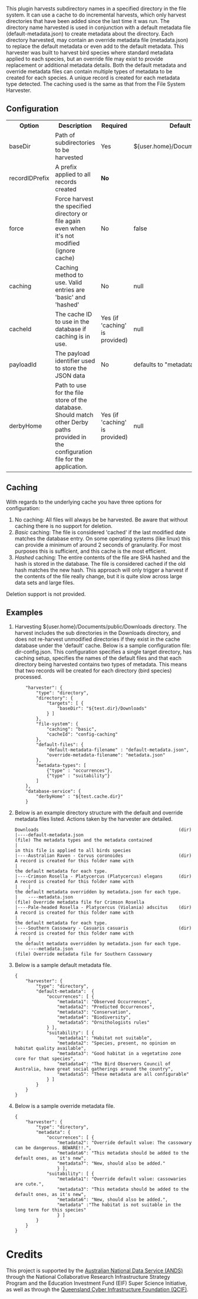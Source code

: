 This plugin harvests subdirectory names in a specified directory in the
file system. It can use a cache to do incremental harvests, which only
harvest directories that have been added since the last time it was run.
The directory name harvested is used in conjunction with a default
metadata file (default-metadata.json) to create metadata about the
directory. Each directory harvested, may contain an override metadata
file (metadata.json) to replace the default metadata or even add to the
default metadata. This harvester was built to harvest bird species where
standard metadata applied to each species, but an override file may
exist to provide replacement or additional metadata details. Both the
default metadata and override metadata files can contain multiple types
of metadata to be created for each species. A unique record is created
for each metadata type detected. The caching used is the same as that
from the File System Harvester.


Configuration
-------------
<table>
<tr>
	<th>Option </th>
	<th>Description</th>
	<th>Required</th>
	<th>Default</th>
</tr>
<tr>
	<td>baseDir</td>
	<td>Path of subdirectories to be harvested</td>
	<td>Yes</td>
	<td> ${user.home}/Documents/public/</td>
</tr>
<tr>
        <td>recordIDPrefix</td>
        <td>A prefix applied to all records created</td>
        <td><b>No</b></td>
        <td></td>
</tr>
<tr>
	<td>force</td>
	<td>Force harvest the specified directory or file again even when it's not modified (ignore cache) </td>
	<td>No </td>
	<td>false</td>
</tr>
<tr>
	<td>caching </td> 
	<td>Caching method to use. Valid entries are 'basic' and 'hashed' </td>
	<td>No </td>
	<td>null</td>
</tr>
<tr>
	<td>cacheId </td> 
	<td>The cache ID to use in the database if caching is in use. </td>
	<td>Yes (if 'caching' is provided) </td> 
	<td>null </td>
</tr>
<tr>
	<td>payloadId </td> 
	<td>The payload identifier used to store the JSON data </td>
	<td>No </td> 
	<td>defaults to "metadata.json"</td>
</tr>
<tr>
	<td>derbyHome </td>
	<td>Path to use for the file store of the database. Should match other Derby paths provided in the configuration file for the application.</td> 
	<td>Yes (if 'caching' is provided) </td> 
	<td>null</td>
</tr>
</table>
	         
Caching
-------

With regards to the underlying cache you have three options for
configuration:

 1. No caching: All files will always be be harvested. Be aware that
    without caching there is no support for deletion.
 2. *Basic* caching: The file is considered 'cached' if the last
    modified date matches the database entry. On some operating systems
    (like linux) this can provide a minimum of around 2 seconds of
    granularity. For most purposes this is sufficient, and this cache is
    the most efficient.
 3. *Hashed* caching: The entire contents of the file are SHA hashed and
    the hash is stored in the database. The file is considered cached if
    the old hash matches the new hash. This approach will only trigger a
    harvest if the contents of the file really change, but it is quite
    slow across large data sets and large files.

Deletion support is not provided.


Examples
--------

 1. Harvesting ${user.home}/Documents/public/Downloads directory. The
    harvest includes the sub directories in the Downloads directory, and
    does not re-harvest unmodified directories if they exist in the
    cache database under the 'default' cache. Below is a sample
    configuration file: dir-config.json. This configuration specifies a
    single target directory, has caching setup, specifies the names of
    the default files and that each directory being harvested contains
    two types of metadata. This means that two records will be created
    for each directory (bird species) processed.

            "harvester": {
                "type": "directory",
                "directory": {
                    "targets": [ {
                        "baseDir": "${test.dir}/Downloads"
                    } ]
                },
                "file-system": {
                    "caching": "basic",
                    "cacheId": "config-caching"
                },
                "default-files": {
                    "default-metadata-filename" : "default-metadata.json",
                    "override-metadata-filename": "metadata.json"
                },
                "metadata-types": [ 
                    {"type" : "occurrences"},
                    {"type" : "suitability"}
                ]
            },
            "database-service": {
                "derbyHome" : "${test.cache.dir}"
            }
                    

 2. Below is an example directory structure with the default and
    override metadata files listed. Actions taken by the harvester are
    detailed.

        Downloads                                                     (dir)
        |----default-metadata.json                                    (file) The metadata types and the metadata contained 
        |                                                                    in this file is applied to all birds species
        |----Australian Raven - Corvus coronoides                     (dir)  A record is created for this folder name with 
        |                                                                    the default metadata for each type.
        |----Crimson Rosella - Platycercus (Platycercus) elegans      (dir)  A record is created for this folder name with 
        |    |                                                               the default metadata overridden by metadata.json for each type.
        |    ----metadata.json                                        (file) Override metadata file for Crimson Rosella
        |----Pale-headed Rosella - Platycercus (Violania) adscitus    (dir)  A record is created for this folder name with 
        |                                                                    the default metadata for each type.
        |----Southern Cassowary - Casuaris casuaris                   (dir)  A record is created for this folder name with 
             |                                                               the default metadata overridden by metadata.json for each type.
             ----metadata.json                                        (file) Override metadata file for Southern Cassowary
                    

 3. Below is a sample default metadata file.

        {
            "harvester": {
                "type": "directory",
                "default-metadata":  {
                    "occurrences": [ {
                        "metadata1": "Observed Occurrences",
                        "metadata2": "Predicted Occurrences",
                        "metadata3": "Conservation",
                        "metadata4": "Biodiversity",
                        "metadata5": "Ornithologists rules"
                    } ],
                    "suitability": [ {
                        "metadata1": "Habitat not suitable",
                        "metadata2": "Species, present, no opinion on habitat quality available",
                        "metadata3": "Good habitat in a vegetatino zone core for that species",
                        "metadata4": "The Bird Observers Council of Australia, have great social gatherings around the country",
                        "metadata5": "These metadata are all configurable"
                    } ]
                }
            }
        }
                

 4. Below is a sample override metadata file.

        {
            "harvester": {
                "type": "directory",
                "metadata": {
                    "occurrences": [ {
                        "metadata2": "Override default value: The cassowary can be dangerous. BEWARE!!.",
                        "metadata6": "This metadata should be added to the default ones, as it's new",
                        "metadata7": "New, should also be added."
                        } ],
                    "suitability": [ {
                        "metadata1": "Override default value: cassowaries are cute.",
                        "metadata3": "This metadata should be added to the default ones, as it's new",
                        "metadata6": "New, should also be added.",
                        "metadata" :"The habitat is not suitable in the long term for this species"
                        } ]
                }
            }
        }


Credits
=======

This project is supported by the [Australian National Data Service (ANDS)](http://www.ands.org.au) through the National Collaborative Research Infrastructure Strategy Program and the Education Investment Fund (EIF) Super Science Initiative, as well as through the [Queensland Cyber Infrastructure Foundation (QCIF)](http://www.qcif.edu.au).
